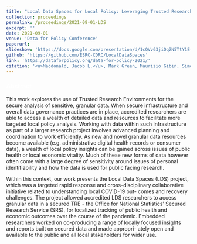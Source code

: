 ```yaml
---
title: "Local Data Spaces for Local Policy: Leveraging Trusted Research Environments for Granular and Secure Research in the Age of Covid-19"
collection: proceedings
permalink: /proceedings/2021-09-01-LDS
excerpt: ''
date: 2021-09-01
venue: 'Data for Policy Conference'
paperurl: 
slideshow: 'https://docs.google.com/presentation/d/1cQVv63jiOqZN5TtY1E-02WMzlWPhcQrK/edit?usp=sharing&ouid=105328487305387150996&rtpof=true&sd=true'
github: 'https://github.com/ESRC-CDRC/LocalDataSpaces'
link: 'https://dataforpolicy.org/data-for-policy-2021/'
citation: '<u>Macdonald, Jacob L.</u>, Mark Green, Maurizio Gibin, Simon Leech, Alex Singleton, and Paul Longely. (2021). &quot;Local Data Spaces for Local Policy: Leveraging Trusted Research Environments for Granular and Secure Research in the Age of Covid-19.&quot; <b><i><span style="color:white">Data for Policy Conference</span></i></b>'
---
```


### <span style="color:white">Abstract</span>

This work explores the use of Trusted Research Environments for the secure analysis of sensitive, granular data. When secure infrastructure and overall data governance practices are in place, accredited researchers are able to access a wealth of detailed data and resources to facilitate more targeted local policy analysis. Working with data within such infrastructure as part of a larger research project involves advanced planning and coordination to work efficiently. As new and novel granular data resources become available (e.g. administrative digital health records or consumer data), a wealth of local policy insights can be gained across issues of public health or local economic vitality. Much of these new forms of data however often come with a large degree of sensitivity around issues of personal identifiability and how the data is used for public facing research.

Within this context, our work presents the Local Data Spaces (LDS) project, which was a targeted rapid response and cross-disciplinary collaborative initiative related to understanding local COVID-19 out- comes and recovery challenges. The project allowed accredited LDS researchers to access granular data in a secured TRE - the Office for National Statistics’ Secured Research Service (SRS), for localized tracking of public health and economic outcomes over the course of the pandemic. Embedded researchers worked on co-producing a range of locally focused insights and reports built on secured data and made appropri- ately open and available to the public and all local stakeholders for wider use.
